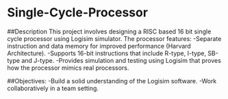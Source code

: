 # Single-Cycle-Processor
##Description
This project involves designing a RISC based 16 bit single cycle processor using Logisim simulator. The processor features:
-Separate instruction and data memory for improved performance (Harvard Architecture).
-Supports 16-bit instructions that include R-type, I-type, SB-type and J-type.
-Provides simulation and testing using Logisim that proves how the processor mimics real processors.

##Objectives:
-Build a solid understanding of the Logisim software.
-Work collaboratively in a team setting.


